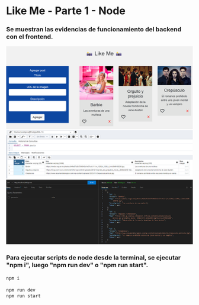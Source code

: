 <h1 align="left"> Like Me - Parte 1 - Node </h1>

<h3 align="left">
Se muestran las evidencias de funcionamiento del backend con el frontend.
</h4>

<img src="./storage/LikeMe01.png">
<img src="./storage/LikeMe02.png">
<img src="./storage/LikeMe03.png">

<h3 align="left">
Para ejecutar scripts de node desde la terminal, se ejecutar "npm i", luego "npm run dev" o "npm run start".
</h4>

```node
npm i

npm run dev
npm run start
```